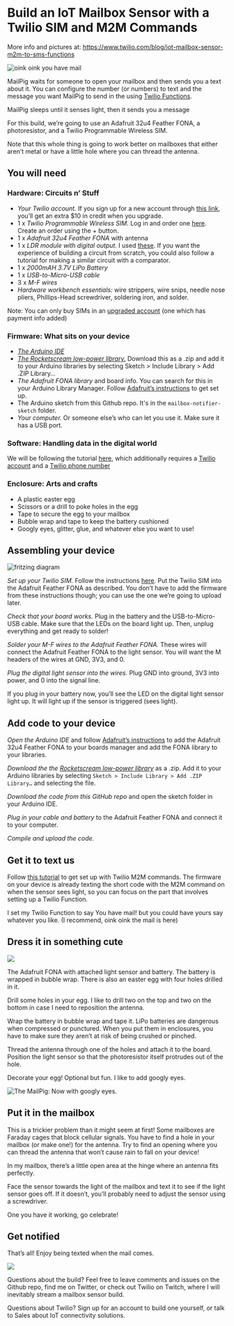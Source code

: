 # Build an IoT Mailbox Sensor with a Twilio SIM and M2M Commands

More info and pictures at: https://www.twilio.com/blog/iot-mailbox-sensor-m2m-to-sms-functions

![oink oink you have mail](/images/mailpig-demo.gif)

MailPig waits for someone to open your mailbox and then sends you a text about it. You can configure the number (or numbers) to text and the message you want MailPig to send in the using [Twilio Functions](https://www.twilio.com/docs/runtime/functions?utm_campaign=ghmailpig).

MailPig sleeps until it senses light, then it sends you a message

For this build, we’re going to use an Adafruit 32u4 Feather FONA, a photoresistor, and a Twilio Programmable Wireless SIM.

Note that this whole thing is going to work better on mailboxes that either aren’t metal or have a little hole where you can thread the antenna.

## You will need
### Hardware: Circuits n’ Stuff
- *Your Twilio account.* If you sign up for a new account through [this link](https://www.twilio.com/try-twilio?promo=9nItun), you’ll get an extra $10 in credit when you upgrade.
- 1 x *Twilio Programmable Wireless SIM.* Log in and order one [here](https://www.twilio.com/console/wireless/orders). Create an order using the + button.
- 1 x *Adafruit 32u4 Feather FONA* with antenna
- 1 x *LDR module with digital output.* I used [these](https://www.amazon.com/gp/product/B01E6W0HPU/ref=ppx_yo_dt_b_asin_title_o01_s00?ie=UTF8&psc=1). If you want the experience of building a circuit from scratch, you could also follow a tutorial for making a similar circuit with a comparator.
- 1 x *2000mAH 3.7V LiPo Battery*
- 1 x *USB-to-Micro-USB cable*
- 3 x *M-F wires*
- *Hardware workbench essentials:* wire strippers, wire snips, needle nose pliers, Phillips-Head screwdriver, soldering iron, and solder.

Note: You can only buy SIMs in an [upgraded account](https://www.twilio.com/console/billing) (one which has payment info added)

### Firmware: What sits on your device
- *[The Arduino IDE](https://www.arduino.cc/en/main/software)*
- *[The Rocketscream low-power library.](https://github.com/rocketscream/Low-Power)* Download this as a .zip and add it to your Arduino libraries by selecting Sketch > Include Library > Add .ZIP Library…
- *The Adafruit FONA library* and board info. You can search for this in your Arduino Library Manager. Follow [Adafruit’s instructions](https://learn.adafruit.com/adafruit-feather-32u4-fona/using-with-arduino-ide) to get set up.
- The Arduino sketch from this Github repo. It's in the `mailbox-notifier-sketch` folder.
- *Your computer.* Or someone else’s who can let you use it. Make sure it has a USB port.

### Software: Handling data in the digital world
We will be following the tutorial [here](https://www.twilio.com/blog/m2m-to-sms-with-twilio-functions?utm_campaign=ghmailpig), which additionally requires a [Twilio account](https://www.twilio.com/try-twilio?promo=9nItun) and a [Twilio phone number](https://www.twilio.com/console/phone-numbers/search)

### Enclosure: Arts and crafts
- A plastic easter egg
- Scissors or a drill to poke holes in the egg
- Tape to secure the egg to your mailbox
- Bubble wrap and tape to keep the battery cushioned
- Googly eyes, glitter, glue, and whatever else you want to use!

## Assembling your device
![fritzing diagram](/images/mailpig-diagram.png)

*Set up your Twilio SIM.* Follow the instructions [here](https://www.twilio.com/docs/wireless/quickstart/m2m-commands-adafruit-feather32u4fona#sign-up-for-twilio-and-purchase-a-sim-card?utm_campaign=ghmailpig). Put the Twilio SIM into the Adafruit Feather FONA as described. You don’t have to add the firmware from these instructions though; you can use the one we’re going to upload later.

*Check that your board works.* Plug in the battery and the USB-to-Micro-USB cable. Make sure that the LEDs on the board light up. Then, unplug everything and get ready to solder!

*Solder your M-F wires to the Adafruit Feather FONA.* These wires will connect the Adafruit Feather FONA to the light sensor. You will want the M headers of the wires at GND, 3V3, and 0.

*Plug the digital light sensor into the wires.* Plug GND into ground, 3V3 into power, and 0 into the signal line.

If you plug in your battery now, you’ll see the LED on the digital light sensor light up. It will light up if the sensor is triggered (sees light).

## Add code to your device

*Open the Arduino IDE* and follow [Adafruit’s instructions](https://learn.adafruit.com/adafruit-feather-32u4-fona/using-with-arduino-ide) to add the Adafruit 32u4 Feather FONA to your boards manager and add the FONA library to your libraries.

*Download the the [Rocketscream low-power library](https://github.com/rocketscream/Low-Power)* as a .zip. Add it to your Arduino libraries by selecting `Sketch > Include Library > Add .ZIP Library…` and selecting the file.

*Download the code from this GitHub repo* and open the sketch folder in your Arduino IDE.

*Plug in your cable and battery* to the Adafruit Feather FONA and connect it to your computer.

*Compile and upload the code.*

## Get it to text us

Follow [this tutorial](https://www.twilio.com/blog/m2m-to-sms-with-twilio-functions?utm_campaign=ghmailpig) to get set up with Twilio M2M commands. The firmware on your device is already texting the short code with the M2M command on when the sensor sees light, so you can focus on the part that involves setting up a Twilio Function.

I set my Twilio Function to say You have mail! but you could have yours say whatever you like. (I recommend, oink oink the mail is here)

## Dress it in something cute

![](/images/before-enclosure.jpg)

The Adafruit FONA with attached light sensor and battery. The battery is wrapped in bubble wrap. There is also an easter egg with four holes drilled in it.

Drill some holes in your egg. I like to drill two on the top and two on the bottom in case I need to reposition the antenna.

Wrap the battery in bubble wrap and tape it. LiPo batteries are dangerous when compressed or punctured. When you put them in enclosures, you have to make sure they aren’t at risk of being crushed or pinched.

Thread the antenna through one of the holes and attach it to the board. Position the light sensor so that the photoresistor itself protrudes out of the hole.

Decorate your egg! Optional but fun. I like to add googly eyes.

![The MailPig: Now with googly eyes.](/images/in-enclosure.jpg)

## Put it in the mailbox

This is a trickier problem than it might seem at first! Some mailboxes are Faraday cages that block cellular signals. You have to find a hole in your mailbox (or make one!) for the antenna. Try to find an opening where you can thread the antenna that won’t cause rain to fall on your device!

In my mailbox, there’s a little open area at the hinge where an antenna fits perfectly.

Face the sensor towards the light of the mailbox and text it to see if the light sensor goes off. If it doesn’t, you’ll probably need to adjust the sensor using a screwdriver.

One you have it working, go celebrate!

## Get notified
That’s all! Enjoy being texted when the mail comes.

![](/images/mailpig-demo.gif)

Questions about the build? Feel free to leave comments and issues on the Github repo, find me on Twitter, or check out Twilio on Twitch, where I will inevitably stream a mailbox sensor build.

Questions about Twilio? Sign up for an account to build one yourself, or talk to Sales about IoT connectivity solutions.
